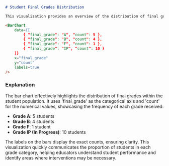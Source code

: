```markdown
# Student Final Grades Distribution

This visualization provides an overview of the distribution of final grades among students. The chart below illustrates how many students received each type of grade, including 'A', 'B', 'F', and 'IP'. This helps in understanding the performance trends and identifying which grades are most and least common.

<BarChart
    data={[
        { "final_grade": "A", "count": 5 },
        { "final_grade": "B", "count": 4 },
        { "final_grade": "F", "count": 1 },
        { "final_grade": "IP", "count": 10 }
    ]}
    x="final_grade"
    y="count"
    labels=true
/>
```

### Explanation

The bar chart effectively highlights the distribution of final grades within the student population. It uses 'final_grade' as the categorical axis and 'count' for the numerical values, showcasing the frequency of each grade received:

- **Grade A**: 5 students
- **Grade B**: 4 students
- **Grade F**: 1 student
- **Grade IP (In Progress)**: 10 students

The labels on the bars display the exact counts, ensuring clarity. This visualization quickly communicates the proportion of students in each grade category, helping educators understand student performance and identify areas where interventions may be necessary.